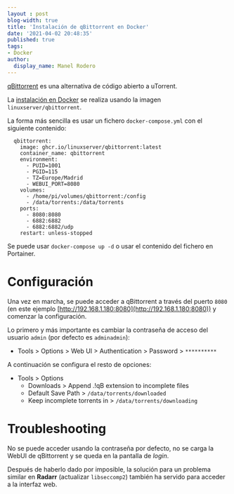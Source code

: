 ```yaml
---
layout : post
blog-width: true
title: 'Instalación de qBittorrent en Docker'
date: '2021-04-02 20:48:35'
published: true
tags:
- Docker
author:
  display_name: Manel Rodero
---
```


[qBittorrent](https://www.qbittorrent.org/) es una alternativa de código abierto a uTorrent.

La [instalación en Docker](https://hub.docker.com/r/linuxserver/qbittorrent) se realiza usando la imagen `linuxserver/qbittorrent`.

La forma más sencilla es usar un fichero `docker-compose.yml` con el siguiente contenido:

```
  qbittorrent:
    image: ghcr.io/linuxserver/qbittorrent:latest
    container_name: qbittorrent
    environment:
      - PUID=1001
      - PGID=115
      - TZ=Europe/Madrid
      - WEBUI_PORT=8080
    volumes:
      - /home/pi/volumes/qbittorrent:/config
      - /data/torrents:/data/torrents
    ports:
      - 8080:8080
      - 6882:6882
      - 6882:6882/udp
    restart: unless-stopped
```

Se puede usar `docker-compose up -d` o usar el contenido del fichero en Portainer.

# Configuración

Una vez en marcha, se puede acceder a qBittorrent a través del puerto `8080` (en este ejemplo [http://192.168.1.180:8080](http://192.168.1.180:8080)) y comenzar la configuración.

Lo primero y más importante es cambiar la contraseña de acceso del usuario `admin` (por defecto es `adminadmin`):

* Tools > Options > Web UI > Authentication > Password > `**********`

A continuación se configura el resto de opciones:

* Tools > Options
  * Downloads > Append .!qB extension to incomplete files
  * Default Save Path > `/data/torrents/downloaded`
  * Keep incomplete torrents in > `/data/torrents/downloading`

# Troubleshooting

No se puede acceder usando la contraseña por defecto, no se carga la WebUI de qBittorrent y se queda en la pantalla de _login_.

Después de haberlo dado por imposible, la solución para un problema similar en **Radarr** (actualizar `libseccomp2`) también ha servido para acceder a la interfaz web.
